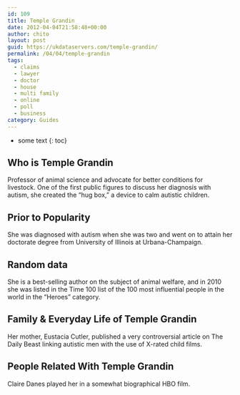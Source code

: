 ```yaml
---
id: 109
title: Temple Grandin
date: 2012-04-04T21:58:48+00:00
author: chito
layout: post
guid: https://ukdataservers.com/temple-grandin/
permalink: /04/04/temple-grandin
tags:
  - claims
  - lawyer
  - doctor
  - house
  - multi family
  - online
  - poll
  - business
category: Guides
---
```


* some text
{: toc}


## Who is  Temple Grandin
                  
                  
                  
Professor of animal science and advocate for better conditions for livestock. One of the first public figures to discuss her diagnosis with autism, she created the &#8220;hug box,&#8221; a device to calm autistic children. 
                  
                
                
                
## Prior to Popularity 
                  
                  
                  
She was diagnosed with autism when she was two and went on to attain her doctorate degree from University of Illinois at Urbana-Champaign.
                  
                
                
                
## Random data 
                  
                  
                  
She is a best-selling author on the subject of animal welfare, and in 2010 she was listed in the Time 100 list of the 100 most influential people in the world in the &#8220;Heroes&#8221; category.
                  
                
                
                
## Family & Everyday Life of Temple Grandin
                  
                  
                  
Her mother, Eustacia Cutler, published a very controversial article on The Daily Beast linking autistic men with the use of X-rated child films.
                  
                
                
                
## People Related With  Temple Grandin
                  
                  
                  
Claire Danes played her in a somewhat biographical HBO film.
                  
                
              
            
          
          
          
    
    
  
